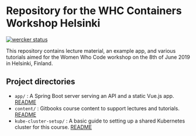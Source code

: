 # Repository for the WHC Containers Workshop Helsinki

[![wercker status](https://app.wercker.com/status/8977e9f71e80e7d6ee3467d4d49ec881/s/master "wercker status")](https://app.wercker.com/project/byKey/8977e9f71e80e7d6ee3467d4d49ec881)

This repository contains lecture material, an example app, and various tutorials aimed for the Women Who Code workshop on the 8th of June 2019 in Helsinki, Finland.

## Project directories

- `app/` : A Spring Boot server serving an API and a static Vue.js app. [README](app/README.md)
- `content/` : Gitbooks course content to support lectures and tutorials. [README](content/README.md)
- `kube-cluster-setup/` : A basic guide to setting up a shared Kubernetes cluster for this course. [README](kube-cluster-setup/README.md)
